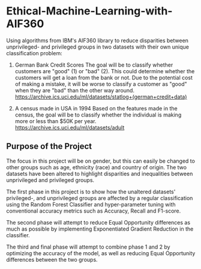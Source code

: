 # Ethical-Machine-Learning-with-AIF360
Using algorithms from IBM's AIF360 library to reduce disparities between unprivileged- and privileged groups in two datasets with their own unique classification problem:

1. German Bank Credit Scores
    The goal will be to classify whether customers are "good" (1) or "bad" (2). This could determine whether the customers will get a loan from the bank or not. Due to     the potential cost of making a mistake, it will be worse to classify a customer as "good" when they are "bad" than the other way around. 
    https://archive.ics.uci.edu/ml/datasets/statlog+(german+credit+data)

2. A census made in USA in 1994
    Based on the features made in the census, the goal will be to classify whether the individual is making more or less than $50K per year.
    https://archive.ics.uci.edu/ml/datasets/adult

## Purpose of the Project

The focus in this project will be on gender, but this can easily be changed to other groups such as age, ethnicity (race) and country of origin. The two datasets have been altered to highlight disparities and inequalities between unprivileged and privileged groups. 

The first phase in this project is to show how the unaltered datasets' privileged-, and unprivileged groups are affected by a regular classification using the Random Forest Classifier and hyper-parameter tuning with conventional accuracy metrics such as Accuracy, Recall and F1-score.

The second phase will attempt to reduce Equal Opportunity differences as much as possible by implementing Exponentiated Gradient Reduction in the classifier.

The third and final phase will attempt to combine phase 1 and 2 by optimizing the accuracy of the model, as well as reducing Equal Opportunity differences between the two groups.
